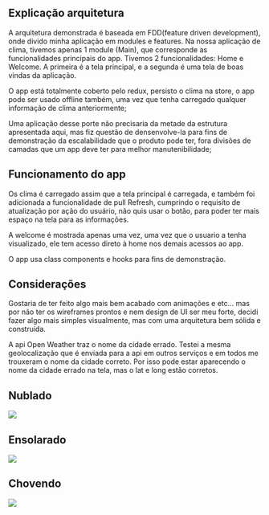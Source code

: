## Explicação arquitetura ##
A arquitetura demonstrada é baseada em FDD(feature driven development), onde divido minha aplicação em modules e features.
Na nossa aplicação de clima, tivemos apenas 1 module (Main), que corresponde as funcionalidades principais do app.
Tivemos 2 funcionalidades: Home e Welcome. A primeira é a tela principal, e a segunda é uma tela de boas vindas da aplicação.

O app está totalmente coberto pelo redux, persisto o clima na store, o app pode ser usado offline também, uma vez que tenha carregado qualquer informação de clima anteriormente;

Uma aplicação desse porte não precisaria da metade da estrutura apresentada aqui, mas fiz questão de densenvolve-la para fins de demonstração da escalabilidade que o produto pode ter, fora divisões de camadas que um app deve ter para melhor manutenibilidade;

## Funcionamento do app ##
Os clima é carregado assim que a tela principal é carregada, e também foi adicionada a funcionalidade de pull Refresh, cumprindo o requisito de atualização por ação do usuário, não quis usar o botão, para poder ter mais espaço na tela para as informações.

A welcome é mostrada apenas uma vez, uma vez que o usuario a tenha visualizado, ele tem acesso direto à home nos demais acessos ao app. 

O app usa class components e hooks para fins de demonstração.

## Considerações ##
Gostaria de ter feito algo mais bem acabado com animações e etc... mas por não ter os wireframes prontos e nem design de UI  ser meu forte, decidi fazer algo mais simples visualmente, mas com uma arquitetura bem sólida e construida.

A api Open Weather traz o nome da cidade errado. Testei a mesma geolocalização que é enviada para a api em outros serviços e em todos me trouxeram o nome da cidade correto. Por isso pode estar aparecendo o nome da cidade errado na tela, mas o lat e long estão corretos.


## Nublado ##
![](https://user-images.githubusercontent.com/30709513/115135882-472d8680-9ff2-11eb-85f6-8a2698fca25f.gif)

## Ensolarado ##
![](https://user-images.githubusercontent.com/30709513/115135819-d25a4c80-9ff1-11eb-9b7b-6c71003a6320.gif)

## Chovendo ##
![](https://user-images.githubusercontent.com/30709513/115135847-0df51680-9ff2-11eb-94e0-00fef4542912.gif)

